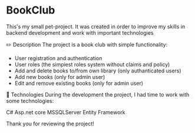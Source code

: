 # BookClub

This's my small pet-project. It was created in order to improve my skills in backend development and work with important technologies

✏️ Description
The project is a book club with simple functionality:

* User registration and authentication
* User roles (the simpiest roles system without claims and policy)
* Add and delete books to/from own library (only authanticated users)
* Add new books (only for admin user)
* Edit and remove existing books (only for admin user)


💾 Technologies
During the development the project, I had time to work with some technologies:

C#
Asp.net core
MSSQLServer
Entity Framework

Thank you for reviewing the project!
